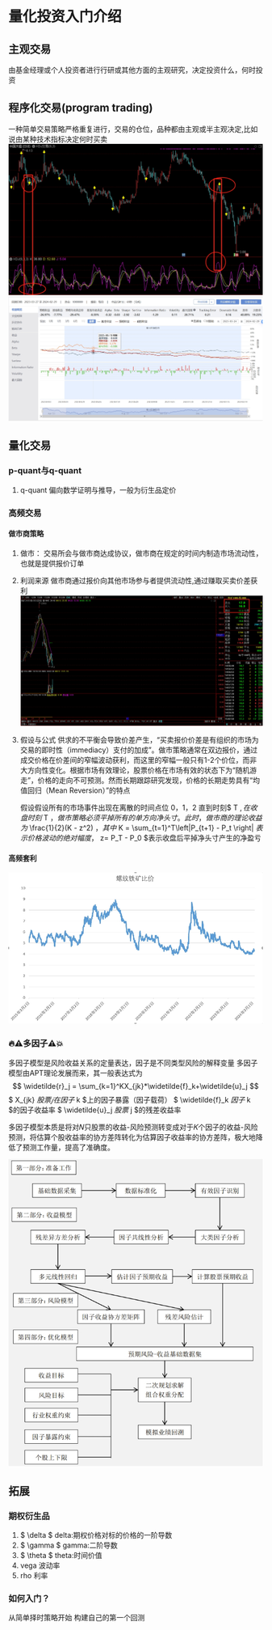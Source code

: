 # 量化投资入门介绍

## 主观交易
由基金经理或个人投资者进行行研或其他方面的主观研究，决定投资什么，何时投资

## 程序化交易(program trading)

一种简单交易策略严格重复进行，交易的仓位，品种都由主观或半主观决定,比如说由某种技术指标决定何时买卖
![](/network\image\program_trading.png)
![](/network\image\模板截图.png)

## 量化交易


### p-quant与q-quant
1. q-quant
   偏向数学证明与推导，一般为衍生品定价

### 高频交易
#### 做市商策略
1. 做市：
    交易所会与做市商达成协议，做市商在规定的时间内制造市场流动性，也就是提供报价订单
2. 利润来源
   做市商通过报价向其他市场参与者提供流动性,通过赚取买卖价差获利
   ![](/network\image\option.png)

3. 假设与公式
   供求的不平衡会导致价差产生，“买卖报价价差是有组织的市场为交易的即时性（immediacy）支付的加成”。做市策略通常在双边报价，通过成交价格在价差间的窄幅波动获利，而这里的窄幅一般只有1-2个价位，而非大方向性变化。根据市场有效理论，股票价格在市场有效的状态下为“随机游走”，价格的走向不可预测。然而长期跟踪研究发现，价格的长期走势具有“均值回归（Mean Reversion）”的特点

   
   假设假设所有的市场事件出现在离散的时间点位 0，1，2 直到时刻$ T $,在收盘时刻$ T $，做市策略必须平掉所有的单方向净头寸。
   此时，做市商的理论收益为$ \frac{1}{2}(K - z^2) $，其中$ K = \sum_{t=1}^T\left|P_{t+1} - P_t \right| $表示价格波动的绝对幅度，$ z= P_T - P_0 $表示收盘后平掉净头寸产生的净盈亏


#### 高频套利
![](/network\image\比价.png)

### :fire::warning:多因子:warning::boom:
多因子模型是风险收益关系的定量表达，因子是不同类型风险的解释变量
多因子模型由APT理论发展而来，其一般表达式为
$$
\widetilde{r}_j = \sum_{k=1}^KX_{jk}*\widetilde{f}_k+\widetilde{u}_j
$$
$ X_{jk} $股票𝑗在因子$ k $上的因子暴露（因子载荷）
$ \widetilde{f}_k $因子$ k $的因子收益率
$ \widetilde{u}_j $股票$ j $的残差收益率

多因子模型本质是将对𝑁只股票的收益-风险预测转变成对于𝐾个因子的收益-风险预测，将估算个股收益率的协方差阵转化为估算因子收益率的协方差阵，极大地降低了预测工作量，提高了准确度。

![](/network\image\flow_chart.png)


## 拓展
### 期权衍生品
1. $ \delta $  delta:期权价格对标的价格的一阶导数
2. $ \gamma $ gamma:二阶导数
3. $ \theta $ theta:时间价值
4. vega 波动率
5. rho 利率
   
### 如何入门？
从简单择时策略开始
构建自己的第一个回测

